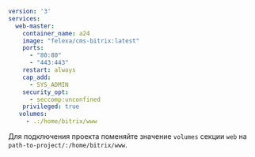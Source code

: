 ```yml
version: '3'
services:
  web-master:
    container_name: a24
    image: "felexa/cms-bitrix:latest"
    ports:
      - "80:80"
      - "443:443"
    restart: always
    cap_add:
      - SYS_ADMIN
    security_opt:
      - seccomp:unconfined
    privileged: true
   volumes:
     - .:/home/bitrix/www
```


Для подключения проекта поменяйте значение `volumes` секции `web` на `path-to-project/:/home/bitrix/www`. 
